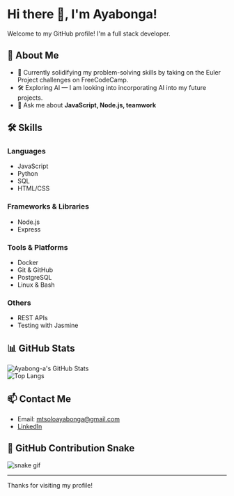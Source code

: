 # Hi there 👋, I'm Ayabonga!

Welcome to my GitHub profile! I'm a full stack developer.

## 🚀 About Me
- 🌱 Currently solidifying my problem-solving skills by taking on the Euler Project challenges on FreeCodeCamp.
- 🛠️ Exploring AI — I am looking into incorporating AI into my future projects.
- 💬 Ask me about **JavaScript, Node.js, teamwork**

## 🛠️ Skills

### Languages
- JavaScript
- Python
- SQL
- HTML/CSS

### Frameworks & Libraries
- Node.js
- Express

### Tools & Platforms
- Docker
- Git & GitHub
- PostgreSQL
- Linux & Bash

### Others
- REST APIs
- Testing with Jasmine

## 📊 GitHub Stats

![Ayabong-a's GitHub Stats](https://github-readme-stats.vercel.app/api?username=ayabong-a&show_icons=true&theme=radical)  
![Top Langs](https://github-readme-stats.vercel.app/api/top-langs/?username=ayabong-a&layout=compact&theme=radical)

## 📫 Contact Me
- Email: [mtsoloayabonga@gmail.com](mailto:mtsoloayabonga@gmail.com)
- [LinkedIn](https://za.linkedin.com/in/ayabonga-mtsolo-7446262b8)

## 🐍 GitHub Contribution Snake

![snake gif](https://raw.githubusercontent.com/ayabong-a/ayabonga-a/output/dist/github-contribution-grid-snake.svg)

---

Thanks for visiting my profile!
